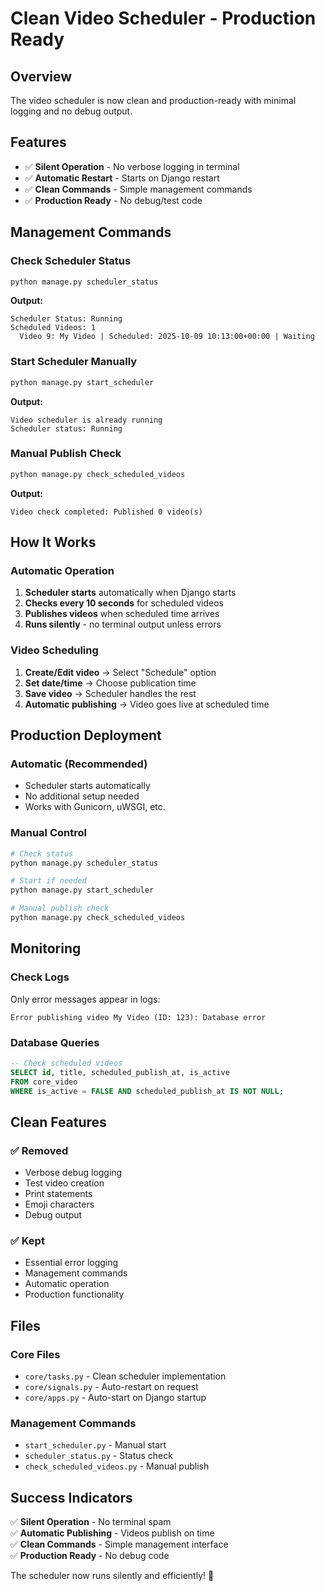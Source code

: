 # Clean Video Scheduler - Production Ready

## Overview
The video scheduler is now clean and production-ready with minimal logging and no debug output.

## Features
- ✅ **Silent Operation** - No verbose logging in terminal
- ✅ **Automatic Restart** - Starts on Django restart
- ✅ **Clean Commands** - Simple management commands
- ✅ **Production Ready** - No debug/test code

## Management Commands

### Check Scheduler Status
```bash
python manage.py scheduler_status
```
**Output:**
```
Scheduler Status: Running
Scheduled Videos: 1
  Video 9: My Video | Scheduled: 2025-10-09 10:13:00+00:00 | Waiting
```

### Start Scheduler Manually
```bash
python manage.py start_scheduler
```
**Output:**
```
Video scheduler is already running
Scheduler status: Running
```

### Manual Publish Check
```bash
python manage.py check_scheduled_videos
```
**Output:**
```
Video check completed: Published 0 video(s)
```

## How It Works

### Automatic Operation
1. **Scheduler starts** automatically when Django starts
2. **Checks every 10 seconds** for scheduled videos
3. **Publishes videos** when scheduled time arrives
4. **Runs silently** - no terminal output unless errors

### Video Scheduling
1. **Create/Edit video** → Select "Schedule" option
2. **Set date/time** → Choose publication time
3. **Save video** → Scheduler handles the rest
4. **Automatic publishing** → Video goes live at scheduled time

## Production Deployment

### Automatic (Recommended)
- Scheduler starts automatically
- No additional setup needed
- Works with Gunicorn, uWSGI, etc.

### Manual Control
```bash
# Check status
python manage.py scheduler_status

# Start if needed
python manage.py start_scheduler

# Manual publish check
python manage.py check_scheduled_videos
```

## Monitoring

### Check Logs
Only error messages appear in logs:
```
Error publishing video My Video (ID: 123): Database error
```

### Database Queries
```sql
-- Check scheduled videos
SELECT id, title, scheduled_publish_at, is_active 
FROM core_video 
WHERE is_active = FALSE AND scheduled_publish_at IS NOT NULL;
```

## Clean Features

### ✅ Removed
- Verbose debug logging
- Test video creation
- Print statements
- Emoji characters
- Debug output

### ✅ Kept
- Essential error logging
- Management commands
- Automatic operation
- Production functionality

## Files

### Core Files
- `core/tasks.py` - Clean scheduler implementation
- `core/signals.py` - Auto-restart on request
- `core/apps.py` - Auto-start on Django startup

### Management Commands
- `start_scheduler.py` - Manual start
- `scheduler_status.py` - Status check
- `check_scheduled_videos.py` - Manual publish

## Success Indicators

✅ **Silent Operation** - No terminal spam  
✅ **Automatic Publishing** - Videos publish on time  
✅ **Clean Commands** - Simple management interface  
✅ **Production Ready** - No debug code  

The scheduler now runs silently and efficiently! 🚀
